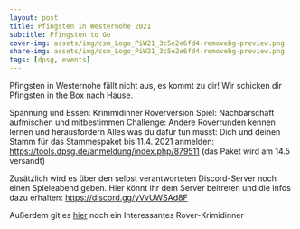 ```yaml
---
layout: post
title: Pfingsten in Westernohe 2021
subtitle: Pfingsten to Go
cover-img: assets/img/csm_Logo_PiW21_3c5e2e6fd4-removebg-preview.png
share-img: assets/img/csm_Logo_PiW21_3c5e2e6fd4-removebg-preview.png
tags: [dpsg, events]
---
```


Pfingsten in Westernohe fällt nicht aus, es kommt zu dir! Wir schicken dir Pfingsten in the Box nach Hause.

Spannung und Essen: Krimmidinner Roverversion
Spiel: Nachbarschaft aufmischen und mitbestimmen
Challenge: Andere Roverrunden kennen lernen und herausfordern
Alles was du dafür tun musst: Dich und deinen Stamm für das Stammespaket bis 11.4. 2021 anmelden: https://tools.dpsg.de/anmeldung/index.php/879511 (das Paket wird am 14.5 versandt)

Zusätzlich wird es über den selbst verantworteten Discord-Server noch einen Spieleabend geben. Hier könnt ihr dem Server beitreten und die Infos dazu erhalten: https://discord.gg/yVvUWSAd8F 

Außerdem git es [hier](https://piw.rover.de/krimidinner/) noch ein Interessantes Rover-Krimidinner
